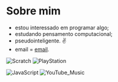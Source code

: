 # Sobre mim
- estou interessado em programar algo;
- estudando pensamento computacional;
- pseudointeligente. :v:
- email = [email](jorge.bezerra.silva@escola.pr.gov.br).

![Scratch](https://img.shields.io/badge/Scratch-4D97FF?style=for-the-badge&logo=Scratch&logoColor=white)
![PlayStation](https://img.shields.io/badge/PlayStation-003791?style=for-the-badge&logo=playstation&logoColor=white)

![JavaScript](https://img.shields.io/badge/JavaScript-323330?style=for-the-badge&logo=javascript&logoColor=F7DF1E)
![YouTube_Music](https://img.shields.io/badge/YouTube_Music-FF0000?style=for-the-badge&logo=youtube-music&logoColor=white)
